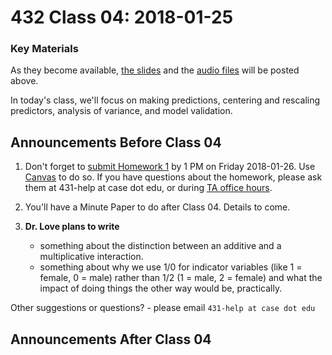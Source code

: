 # 432 Class 04: 2018-01-25

### Key Materials

As they become available, [the slides](https://github.com/THOMASELOVE/432-2018/tree/master/slides/class04) and the [audio files](https://github.com/THOMASELOVE/432-2018/tree/master/slides/class04) will be posted above.

In today's class, we'll focus on making predictions, centering and rescaling predictors, analysis of variance, and model validation.

## Announcements Before Class 04

1. Don't forget to [submit Homework 1](https://github.com/THOMASELOVE/432-2018/tree/master/assignments/hw1) by 1 PM on Friday 2018-01-26. Use [Canvas](https://canvas.case.edu) to do so. If you have questions about the homework, please ask them at 431-help at case dot edu, or during [TA office hours](https://github.com/THOMASELOVE/432-2018/blob/master/SCHEDULE.md#teaching-assistant-office-hours).

2. You'll have a Minute Paper to do after Class 04. Details to come.

3. **Dr. Love plans to write** 
    - something about the distinction between an additive and a multiplicative interaction.
    - something about why we use 1/0 for indicator variables (like 1 = female, 0 = male) rather than 1/2 (1 = male, 2 = female) and what the impact of doing things the other way would be, practically.

Other suggestions or questions? - please email `431-help at case dot edu`

## Announcements After Class 04
